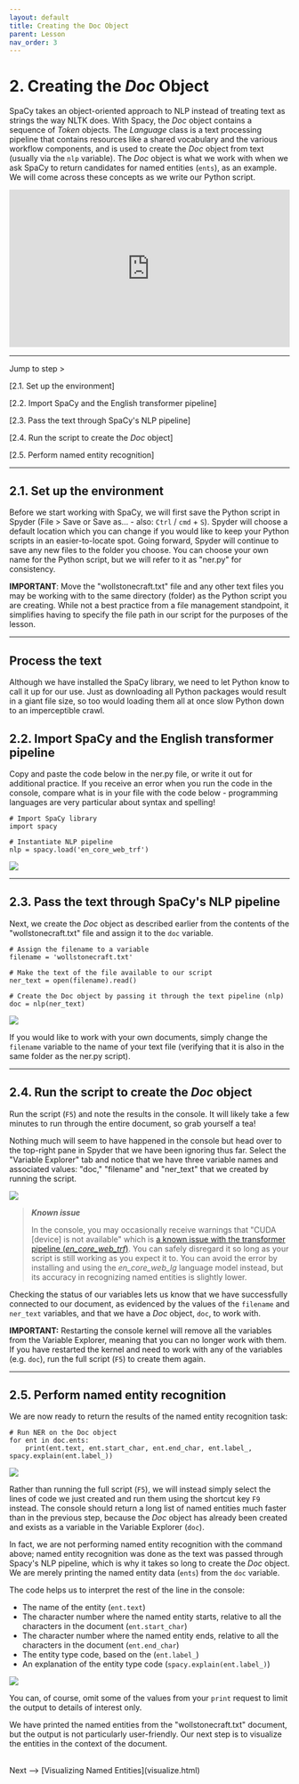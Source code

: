 ```yaml
---
layout: default
title: Creating the Doc Object
parent: Lesson
nav_order: 3
---
```


# 2. Creating the *Doc* Object

SpaCy takes an object-oriented approach to NLP instead of treating text as strings the way NLTK does. With Spacy, the *Doc* object contains a sequence of *Token* objects. The *Language* class is a text processing pipeline that contains resources like a shared vocabulary and the various workflow components, and is used to create the *Doc* object from text (usually via the `nlp` variable). The *Doc* object is what we work with when we ask SpaCy to return candidates for named entities (`ents`), as an example. We will come across these concepts as we write our Python script. 

<div style="max-width:1140px"><div style="position:relative;padding-bottom:56.228070175439%"><iframe id="kmsembed-1_qtyo5bak" width="1140" height="641" src="https://www.macvideo.ca/embed/secure/iframe/entryId/1_qtyo5bak/uiConfId/39241881" class="kmsembed" allowfullscreen webkitallowfullscreen mozAllowFullScreen allow="autoplay *; fullscreen *; encrypted-media *" referrerPolicy="no-referrer-when-downgrade" sandbox="allow-forms allow-same-origin allow-scripts allow-top-navigation allow-pointer-lock allow-popups allow-modals allow-orientation-lock allow-popups-to-escape-sandbox allow-presentation allow-top-navigation-by-user-activation" frameborder="0" title="Kaltura Player" style="position:absolute;top:0;left:0;width:100%;height:100%"></iframe></div></div>

<hr />

Jump to step >

[2.1. Set up the environment]

[2.2. Import SpaCy and the English transformer pipeline]

[2.3. Pass the text through SpaCy's NLP pipeline]

[2.4.  Run the script to create the *Doc* object]

[2.5. Perform named entity recognition]

<hr />

## **2.1.** Set up the environment

Before we start working with SpaCy, we will first save the Python script in Spyder (File > Save or Save as... - also: `Ctrl` / `cmd` + `S`). Spyder will choose a default location which you can change if you would like to keep your Python scripts in an easier-to-locate spot. Going forward, Spyder will continue to save any new files to the folder you choose. You can choose your own name for the Python script, but we will refer to it as "ner.py" for consistency.

**IMPORTANT**: Move the "wollstonecraft.txt" file and any other text files you may be working with to the same directory (folder) as the Python script you are creating. While not a best practice from a file management standpoint, it simplifies having to specify the file path in our script for the purposes of the lesson.

<hr />

## Process the text

Although we have installed the SpaCy library, we need to let Python know to call it up for our use. Just as downloading all Python packages would result in a giant file size, so too would loading them all at once slow Python down to an imperceptible crawl.

## **2.2.** Import SpaCy and the English transformer pipeline

Copy and paste the code below in the ner.py file, or write it out for additional practice. If you receive an error when you run the code in the console, compare what is in your file with the code below - programming languages are very particular about syntax and spelling!

```
# Import SpaCy library
import spacy

# Instantiate NLP pipeline
nlp = spacy.load('en_core_web_trf')
```

![](assets/img/spacy-nlp.png)

<hr />

## **2.3.** Pass the text through SpaCy's NLP pipeline

Next, we create the *Doc* object as described earlier from the contents of the "wollstonecraft.txt" file and assign it to the `doc` variable.

```
# Assign the filename to a variable
filename = 'wollstonecraft.txt'

# Make the text of the file available to our script
ner_text = open(filename).read()

# Create the Doc object by passing it through the text pipeline (nlp)
doc = nlp(ner_text)
```

![](assets/img/spacy-doc.png)

If you would like to work with your own documents, simply change the `filename` variable to the name of your text file (verifying that it is also in the same folder as the ner.py script).

<hr />

## **2.4.** Run the script to create the *Doc* object

Run the script (`F5`) and note the results in the console. It will likely take a few minutes to run through the entire document, so grab yourself a tea! 

Nothing much will seem to have happened in the console but head over to the top-right pane in Spyder that we have been ignoring thus far. Select the "Variable Explorer" tab and notice that we have three variable names and associated values: "doc," "filename" and "ner_text" that we created by running the script.

![](assets/img/spyder-variables.png)

> ***Known issue***
> 
> In the console, you may occasionally receive warnings that "CUDA \[device] is not available" which is [a known issue with the transformer pipeline (*en_core_web_trf*)](https://github.com/explosion/spaCy/discussions/9571). You can safely disregard it so long as your script is still working as you expect it to. You can avoid the error by installing and using the *en_core_web_lg* language model instead, but its accuracy in recognizing named entities is slightly lower.

Checking the status of our variables lets us know that we have successfully connected to our document, as evidenced by the values of the `filename` and `ner_text` variables, and that we have a *Doc* object, `doc`, to work with.

**IMPORTANT:** Restarting the console kernel will remove all the variables from the Variable Explorer, meaning that you can no longer work with them. If you have restarted the kernel and need to work with any of the variables (e.g. `doc`), run the full script (`F5`) to create them again.

<hr />

## **2.5.** Perform named entity recognition

We are now ready to return the results of the named entity recognition task:

```
# Run NER on the Doc object
for ent in doc.ents:    
    print(ent.text, ent.start_char, ent.end_char, ent.label_, spacy.explain(ent.label_))
```
![](assets/img/spacy-ents.png)

Rather than running the full script (`F5`), we will instead simply select the lines of code we just created and run them using the shortcut key `F9` instead. The console should return a long list of named entities much faster than in the previous step, because the *Doc* object has already been created and exists as a variable in the Variable Explorer (`doc`). 

In fact, we are not performing named entity recognition with the command above; named entity recognition was done as the text was passed through Spacy's NLP pipeline, which is why it takes so long to create the *Doc* object. We are merely printing the named entity data (`ents`) from the `doc` variable.

The code helps us to interpret the rest of the line in the console:

* The name of the entity (`ent.text`)
* The character number where the named entity starts, relative to all the characters in the document (`ent.start_char`)
* The character number where the named entity ends, relative to all the characters in the document (`ent.end_char`)
* The entity type code, based on the  (`ent.label_`)
* An explanation of the entity type code (`spacy.explain(ent.label_)`)

![](assets/img/ner-results.png)

You can, of course, omit some of the values from your `print` request to limit the output to details of interest only.

We have printed the named entities from the "wollstonecraft.txt" document, but the output is not particularly user-friendly. Our next step is to visualize the entities in the context of the document.


<br />
Next --> [Visualizing Named Entities](visualize.html)

